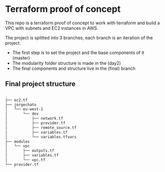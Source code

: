 # Terraform proof of concept

This repo is a terraform proof of concept to work with terraform and build a VPC
with subnets and EC2 instances in AWS.

The project is splitted into 3 branches, each branch is an iteration of the
project.

- The first step is to set the project and the base components of it (master)
- The modularity folder structure is made in the (day2)
- The final components and structure live in the (final) branch

## Final project structure

```zsh
.
├── ec2.tf
├── jorgechato
│   └── eu-west-1
│       └── dev
│           ├── network.tf
│           ├── provider.tf
│           ├── remote_source.tf
│           ├── variables.tf
│           └── variables.tfvars
├── modules
│   └── vpc
│       ├── outputs.tf
│       ├── variables.tf
│       └── vpc.tf
└── provider.tf
```
